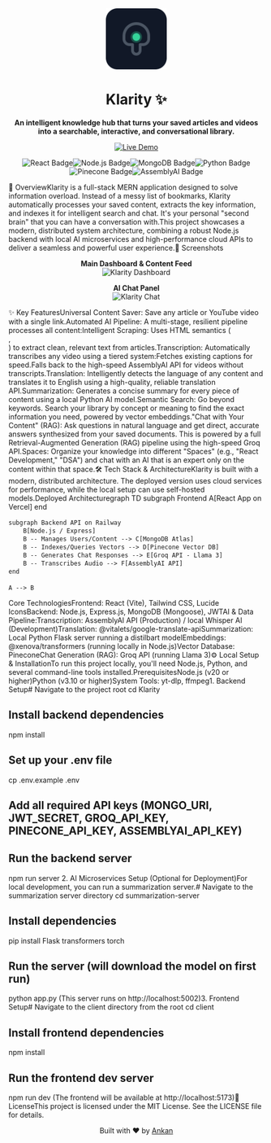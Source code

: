 <div align="center"><img src="https://github.com/CodeWithAnkan/klarity/blob/main/client/public/logo.svg" alt="Klarity Logo" width="120" /><h1>Klarity ✨</h1><p><strong>An intelligent knowledge hub that turns your saved articles and videos into a searchable, interactive, and conversational library.</strong></p><p><a href="https://klarity-sigma.vercel.app/" target="_blank"><img src="https://www.google.com/search?q=https://img.shields.io/badge/Live_Demo-000000%3Fstyle%3Dfor-the-badge%26logo%3Dvercel%26logoColor%3Dwhite" alt="Live Demo"/></a></p><p><img src="https://www.google.com/search?q=https://img.shields.io/badge/React-20232A%3Fstyle%3Dflat%26logo%3Dreact%26logoColor%3D61DAFB" alt="React Badge"/><img src="https://www.google.com/search?q=https://img.shields.io/badge/Node.js-339933%3Fstyle%3Dflat%26logo%3Dnodedotjs%26logoColor%3Dwhite" alt="Node.js Badge"/><img src="https://www.google.com/search?q=https://img.shields.io/badge/MongoDB-4EA94B%3Fstyle%3Dflat%26logo%3Dmongodb%26logoColor%3Dwhite" alt="MongoDB Badge"/><img src="https://www.google.com/search?q=https://img.shields.io/badge/Python-3776AB%3Fstyle%3Dflat%26logo%3Dpython%26logoColor%3Dwhite" alt="Python Badge"/><img src="https://www.google.com/search?q=https://img.shields.io/badge/Pinecone-3d82f7%3Fstyle%3Dflat%26logo%3Dpinecone%26logoColor%3Dwhite" alt="Pinecone Badge"/><img src="https://www.google.com/search?q=https://img.shields.io/badge/AssemblyAI-000000%3Fstyle%3Dflat%26logo%3Dassemblyai%26logoColor%3Dwhite" alt="AssemblyAI Badge"/></p></div>🚀 OverviewKlarity is a full-stack MERN application designed to solve information overload. Instead of a messy list of bookmarks, Klarity automatically processes your saved content, extracts the key information, and indexes it for intelligent search and chat. It's your personal "second brain" that you can have a conversation with.This project showcases a modern, distributed system architecture, combining a robust Node.js backend with local AI microservices and high-performance cloud APIs to deliver a seamless and powerful user experience.📸 Screenshots<p align="center"><strong>Main Dashboard & Content Feed</strong><br/><img src="https://www.google.com/search?q=https://raw.githubusercontent.com/CodeWithAnkan/klarity/main/screenshots/dashboard.png" alt="Klarity Dashboard" width="800"/></p><p align="center"><strong>AI Chat Panel</strong><br/><img src="https://www.google.com/search?q=https://raw.githubusercontent.com/CodeWithAnkan/klarity/main/screenshots/chat.png" alt="Klarity Chat" width="800"/></p>✨ Key FeaturesUniversal Content Saver: Save any article or YouTube video with a single link.Automated AI Pipeline: A multi-stage, resilient pipeline processes all content:Intelligent Scraping: Uses HTML semantics (<article>, <main>) to extract clean, relevant text from articles.Transcription: Automatically transcribes any video using a tiered system:Fetches existing captions for speed.Falls back to the high-speed AssemblyAI API for videos without transcripts.Translation: Intelligently detects the language of any content and translates it to English using a high-quality, reliable translation API.Summarization: Generates a concise summary for every piece of content using a local Python AI model.Semantic Search: Go beyond keywords. Search your library by concept or meaning to find the exact information you need, powered by vector embeddings."Chat with Your Content" (RAG): Ask questions in natural language and get direct, accurate answers synthesized from your saved documents. This is powered by a full Retrieval-Augmented Generation (RAG) pipeline using the high-speed Groq API.Spaces: Organize your knowledge into different "Spaces" (e.g., "React Development," "DSA") and chat with an AI that is an expert only on the content within that space.🛠️ Tech Stack & ArchitectureKlarity is built with a modern, distributed architecture. The deployed version uses cloud services for performance, while the local setup can use self-hosted models.Deployed Architecturegraph TD
    subgraph Frontend
        A[React App on Vercel]
    end

    subgraph Backend API on Railway
        B[Node.js / Express]
        B -- Manages Users/Content --> C[MongoDB Atlas]
        B -- Indexes/Queries Vectors --> D[Pinecone Vector DB]
        B -- Generates Chat Responses --> E[Groq API - Llama 3]
        B -- Transcribes Audio --> F[AssemblyAI API]
    end
    
    A --> B
Core TechnologiesFrontend: React (Vite), Tailwind CSS, Lucide IconsBackend: Node.js, Express.js, MongoDB (Mongoose), JWTAI & Data Pipeline:Transcription: AssemblyAI API (Production) / local Whisper AI (Development)Translation: @vitalets/google-translate-apiSummarization: Local Python Flask server running a distilbart modelEmbeddings: @xenova/transformers (running locally in Node.js)Vector Database: PineconeChat Generation (RAG): Groq API (running Llama 3)⚙️ Local Setup & InstallationTo run this project locally, you'll need Node.js, Python, and several command-line tools installed.PrerequisitesNode.js (v20 or higher)Python (v3.10 or higher)System Tools: yt-dlp, ffmpeg1. Backend Setup# Navigate to the project root
cd Klarity

# Install backend dependencies
npm install

# Set up your .env file
cp .env.example .env 
# Add all required API keys (MONGO_URI, JWT_SECRET, GROQ_API_KEY, PINECONE_API_KEY, ASSEMBLYAI_API_KEY)

# Run the backend server
npm run server
2. AI Microservices Setup (Optional for Deployment)For local development, you can run a summarization server.# Navigate to the summarization server directory
cd summarization-server

# Install dependencies
pip install Flask transformers torch

# Run the server (will download the model on first run)
python app.py
(This server runs on http://localhost:5002)3. Frontend Setup# Navigate to the client directory from the root
cd client

# Install frontend dependencies
npm install

# Run the frontend dev server
npm run dev
(The frontend will be available at http://localhost:5173)📜 LicenseThis project is licensed under the MIT License. See the LICENSE file for details.<div align="center"><p>Built with ❤️ by <a href="https://www.google.com/search?q=https://github.com/CodeWithAnkan">Ankan</a></p></div>
